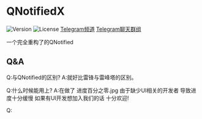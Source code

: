 # QNotifiedX
![Version](https://img.shields.io/github/stars/KitsunePie/QNotifiedX)
![License](https://img.shields.io/github/license/KitsunePie/QNotifiedX)
[Telegram频道](https://t.me/QNotifiedX)   [Telegram聊天群组](https://t.me/QNotifiedXChat)

一个完全重构了的QNotified

## Q&A
Q:与QNotified的区别?
A:就好比雷锋与雷峰塔的区别。

Q:什么时候能用上?
A:在做了 进度百分之零.jpg 由于缺少UI相关的开发者 导致进度十分缓慢 如果有UI开发想加入我们的话 十分欢迎!

Q:
